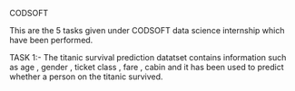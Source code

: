 CODSOFT

This are the 5 tasks given under CODSOFT data science internship which have been performed.

TASK 1:- The titanic survival prediction datatset contains information such as age , gender , ticket class , fare , cabin and it has been used to predict whether a person on the titanic survived.
